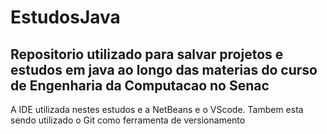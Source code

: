 # EstudosJava
## Repositorio utilizado para salvar projetos e estudos em java ao longo das materias do curso de Engenharia da Computacao no Senac

A IDE utilizada nestes estudos e a NetBeans e o VScode. Tambem esta sendo utilizado o Git como ferramenta de versionamento